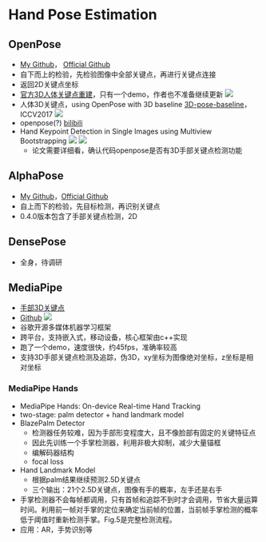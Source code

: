 # Hand Pose Estimation

## OpenPose
- [My Github](https://github.com/HansJinJym/CV_paper/tree/master/Estimation/OpenPose)， [Official Github](https://github.com/CMU-Perceptual-Computing-Lab/openpose)
- 自下而上的检验，先检验图像中全部关键点，再进行关键点连接
- 返回2D关键点坐标
- [官方3D人体关键点重建](https://github.com/CMU-Perceptual-Computing-Lab/openpose/blob/master/doc/advanced/3d_reconstruction_module.md)，只有一个demo，作者也不准备继续更新
![](https://github.com/CMU-Perceptual-Computing-Lab/openpose/raw/master/.github/media/openpose3d.gif)
- 人体3D关键点，using OpenPose with 3D baseline [3D-pose-baseline](https://github.com/ArashHosseini/3d-pose-baseline)，ICCV2017
![](https://github.com/ArashHosseini/3d-pose-baseline/raw/master/imgs/viz_example.png?raw=1)
- openpose(?) [bilibili](https://www.bilibili.com/video/av247273192/)
- Hand Keypoint Detection in Single Images using Multiview Bootstrapping
  ![](https://img-blog.csdnimg.cn/20181105181701135.png?x-oss-process=image/watermark,type_ZmFuZ3poZW5naGVpdGk,shadow_10,text_aHR0cHM6Ly9ibG9nLmNzZG4ubmV0L3UwMTE2ODE5NTI=,size_16,color_FFFFFF,t_70)
  ![](https://img-blog.csdnimg.cn/20181106103148951.png?x-oss-process=image/watermark,type_ZmFuZ3poZW5naGVpdGk,shadow_10,text_aHR0cHM6Ly9ibG9nLmNzZG4ubmV0L3UwMTE2ODE5NTI=,size_16,color_FFFFFF,t_70)
  - 论文需要详细看，确认代码openpose是否有3D手部关键点检测功能

## AlphaPose
- [My Github](https://github.com/HansJinJym/CV_paper/tree/master/Estimation/AlphaPose)，[Official Github](https://github.com/MVIG-SJTU/AlphaPose)
- 自上而下的检验，先目标检测，再识别关键点
- 0.4.0版本包含了手部关键点检测，2D

## DensePose
- 全身，待调研

## MediaPipe
- [手部3D关键点](https://google.github.io/mediapipe/solutions/hands.html)
- [Github](https://github.com/google/mediapipe)
![](https://github.com/google/mediapipe/raw/master/docs/images/mobile/hand_tracking_android_gpu_small.gif)
- 谷歌开源多媒体机器学习框架
- 跨平台，支持嵌入式，移动设备，核心框架由c++实现
- 跑了一个demo，速度很快，约45fps，准确率较高
- 支持3D手部关键点检测及追踪，伪3D，xy坐标为图像绝对坐标，z坐标是相对坐标

### MediaPipe Hands
- MediaPipe Hands: On-device Real-time Hand Tracking
- two-stage: palm detector + hand landmark model
- BlazePalm Detector
  - 检测器任务较难，因为手部形变程度大，且不像脸部有固定的关键特征点
  - 因此先训练一个手掌检测器，利用非极大抑制，减少大量锚框
  - 编解码器结构
  - focal loss
- Hand Landmark Model
  - 根据palm结果继续预测2.5D关键点
  - 三个输出：21个2.5D关键点，图像有手的概率，左手还是右手
- 手掌检测器不会每帧都调用，只有首帧和追踪不到时才会调用，节省大量运算时间。利用前一帧对手掌的定位来确定当前帧的位置，当前帧手掌检测的概率低于阈值时重新检测手掌。Fig.5是完整检测流程。
- 应用：AR，手势识别等